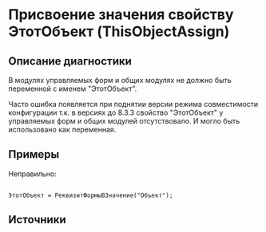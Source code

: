 # Присвоение значения свойству ЭтотОбъект (ThisObjectAssign)

<!-- Блоки выше заполняются автоматически, не трогать -->
## Описание диагностики
В модулях управляемых форм и общих модулях не должно быть переменной с именем "ЭтотОбъект".

Часто ошибка появляется при поднятии версии режима совместимости конфигурации т.к. в версиях до 8.3.3 
свойство "ЭтотОбъект" у управляемых форм и общих модулей отсутствовало. И могло быть 
использовано как переменная.

## Примеры

Неправильно:
```bsl

ЭтотОбъект = РеквизитФормыВЗначение("Объект");

```

## Источники
